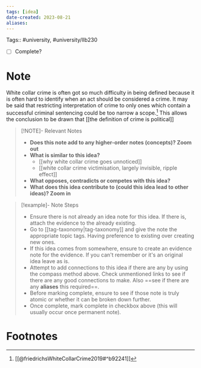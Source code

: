 ```yaml
---
tags: [idea]
date-created: 2023-08-21
aliases:
---
```

Tags:: #university, #university/llb230 

- [ ] Complete?

# Note

White collar crime is often got so much difficulty in being defined because it is often hard to identify when an act should be considered a crime. It may be said that restricting interpretation of crime to only ones which contain a successful criminal sentencing could be too narrow a scope.[^1] This allows the conclusion to be drawn that [[the definition of crime is political]]

> [!NOTE]- Relevant Notes
> 
> - **Does this note add to any higher-order notes (concepts)? Zoom out**
> - **What is similar to this idea?**
> 	- [[why white collar crime goes unnoticed]]
> 	- [[white collar crime victimisation, largely invisible, ripple effect]]
> - **What opposes, contradicts or competes with this idea?**
> - **What does this idea contribute to (could this idea lead to other ideas)? Zoom in**

> [!example]- Note Steps
> 
> - Ensure there is not already an idea note for this idea. If there is, attach the evidence to the already existing.
> - Go to [[tag-taxonomy|tag-taxonomy]] and give the note the appropriate topic tags. Having preference to existing over creating new ones.
> - If this idea comes from somewhere, ensure to create an evidence note for the evidence. If you can't remember or it's an original idea leave as is.
> - Attempt to add connections to this idea if there are any by using the compass method above. Check unmentioned links to see if there are any good connections to make. Also ==see if there are any **aliases** this required==.
> - Before marking complete, ensure to see if those note is truly atomic or whether it can be broken down further.
> - Once complete, mark complete in checkbox above (this will usually occur once permanent note).


# Footnotes

[^1]: [[@friedrichsWhiteCollarCrime2019#^b92241]]